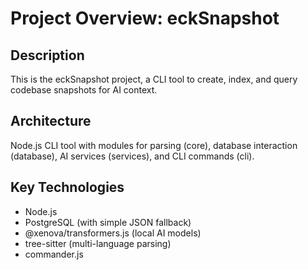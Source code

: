 # Project Overview: eckSnapshot

## Description
This is the eckSnapshot project, a CLI tool to create, index, and query codebase snapshots for AI context.

## Architecture
Node.js CLI tool with modules for parsing (core), database interaction (database), AI services (services), and CLI commands (cli).

## Key Technologies
- Node.js
- PostgreSQL (with simple JSON fallback)
- @xenova/transformers.js (local AI models)
- tree-sitter (multi-language parsing)
- commander.js